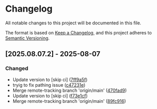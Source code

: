 # Changelog

All notable changes to this project will be documented in this file.

The format is based on [Keep a Changelog](https://keepachangelog.com/en/1.0.0/),
and this project adheres to [Semantic Versioning](https://semver.org/spec/v2.0.0.html).

## [2025.08.07.2] - 2025-08-07

### Changed

* Update version to  [skip ci] ([7ff9a5f](https://github.com/N6REJ/mod_zendesk/commit/7ff9a5f))
* tryig to fix pathing issue ([c47231e](https://github.com/N6REJ/mod_zendesk/commit/c47231e))
* Merge remote-tracking branch 'origin/main' ([470fad9](https://github.com/N6REJ/mod_zendesk/commit/470fad9))
* Update version to  [skip ci] ([f73e1cf](https://github.com/N6REJ/mod_zendesk/commit/f73e1cf))
* Merge remote-tracking branch 'origin/main' ([89fc916](https://github.com/N6REJ/mod_zendesk/commit/89fc916))
